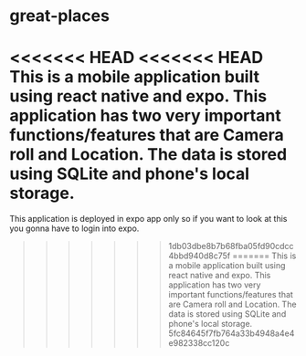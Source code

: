 # great-places
<<<<<<< HEAD
<<<<<<< HEAD
This is a mobile application built using react native and expo. This application has two very important functions/features that are Camera roll and Location. The data is stored using SQLite and phone's local storage.  
=======
This application is deployed in expo app only so if you want to look at this you gonna have to login into expo.
>>>>>>> 1db03dbe8b7b68fba05fd90cdcc4bbd940d8c75f
=======
This is a mobile application built using react native and expo. This application has two very important functions/features that are Camera roll and Location. The data is stored using SQLite and phone's local storage.  
>>>>>>> 5fc84645f7fb764a33b4948a4e4e982338cc120c
